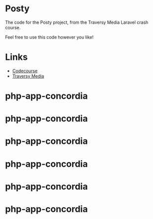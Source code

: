 # Posty

The code for the Posty project, from the Traversy Media Laravel crash course.

Feel free to use this code however you like!

# Links

* [Codecourse](https://codecourse.com)
* [Traversy Media](https://www.youtube.com/user/TechGuyWeb)
# php-app-concordia
# php-app-concordia
# php-app-concordia
# php-app-concordia
# php-app-concordia
# php-app-concordia
